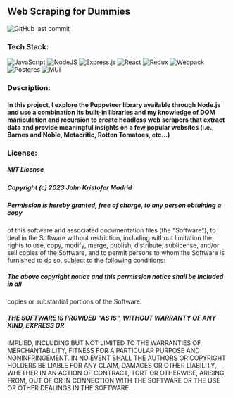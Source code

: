 ## Web Scraping for Dummies

![GitHub last commit](https://img.shields.io/github/last-commit/jkomad/web_scraping_for_dummies)

### Tech Stack:

![JavaScript](https://img.shields.io/badge/javascript-%23323330.svg?style=for-the-badge&logo=javascript&logoColor=%23F7DF1E) 
![NodeJS](https://img.shields.io/badge/node.js-6DA55F?style=for-the-badge&logo=node.js&logoColor=white) 
![Express.js](https://img.shields.io/badge/express.js-%23404d59.svg?style=for-the-badge&logo=express&logoColor=%2361DAFB) 
![React](https://img.shields.io/badge/react-%2320232a.svg?style=for-the-badge&logo=react&logoColor=%2361DAFB) 
![Redux](https://img.shields.io/badge/redux-%23593d88.svg?style=for-the-badge&logo=redux&logoColor=white) 
![Webpack](https://img.shields.io/badge/webpack-%238DD6F9.svg?style=for-the-badge&logo=webpack&logoColor=black) 
![Postgres](https://img.shields.io/badge/postgres-%23316192.svg?style=for-the-badge&logo=postgresql&logoColor=white) 
![MUI](https://img.shields.io/badge/MUI-%230081CB.svg?style=for-the-badge&logo=mui&logoColor=white)

### Description:

#### In this project, I explore the Puppeteer library available through Node.js and use a combination its built-in libraries and my knowledge of DOM manipulation and recursion to create headless web scrapers that extract data and provide meaningful insights on a few popular websites (i.e., Barnes and Noble, Metacritic, Rotten Tomatoes, etc...)

### License: 
##### MIT License

##### Copyright (c) 2023 John Kristofer Madrid

##### Permission is hereby granted, free of charge, to any person obtaining a copy
of this software and associated documentation files (the "Software"), to deal
in the Software without restriction, including without limitation the rights
to use, copy, modify, merge, publish, distribute, sublicense, and/or sell
copies of the Software, and to permit persons to whom the Software is
furnished to do so, subject to the following conditions:

##### The above copyright notice and this permission notice shall be included in all
copies or substantial portions of the Software.

##### THE SOFTWARE IS PROVIDED "AS IS", WITHOUT WARRANTY OF ANY KIND, EXPRESS OR
IMPLIED, INCLUDING BUT NOT LIMITED TO THE WARRANTIES OF MERCHANTABILITY,
FITNESS FOR A PARTICULAR PURPOSE AND NONINFRINGEMENT. IN NO EVENT SHALL THE
AUTHORS OR COPYRIGHT HOLDERS BE LIABLE FOR ANY CLAIM, DAMAGES OR OTHER
LIABILITY, WHETHER IN AN ACTION OF CONTRACT, TORT OR OTHERWISE, ARISING FROM,
OUT OF OR IN CONNECTION WITH THE SOFTWARE OR THE USE OR OTHER DEALINGS IN THE
SOFTWARE.
